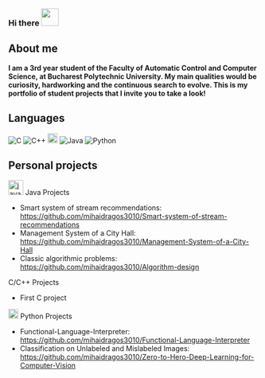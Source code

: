 ### Hi there          <img src="https://github.com/TheDudeThatCode/TheDudeThatCode/blob/master/Assets/Hi.gif" width="35" />

About me
--
**I am a 3rd year student of the Faculty of Automatic Control and Computer Science, at Bucharest Polytechnic University. 
My main qualities would be curiosity, hardworking and the continuous search to evolve. 
This is my portfolio of student projects that I invite you to take a look!**

Languages
--
![C](https://img.shields.io/badge/-C-000?&logo=C)
![C++](https://img.shields.io/badge/-C++-000?&logo=c%2b%2b&logoColor=00599C)
<img src="https://www.vectorlogo.zone/logos/java/java-icon.svg" alt="java" width="20" height="20"/> 
![Java](https://img.shields.io/badge/-Java-000?&logo=Java&logoColor=007396)
![Python](https://img.shields.io/badge/-Python-000?&logo=Python)

Personal projects
--
<img src="https://www.vectorlogo.zone/logos/java/java-icon.svg" alt="java" width="30" height="30"/>  Java Projects 
 - Smart system of stream recommendations: https://github.com/mihaidragos3010/Smart-system-of-stream-recommendations
 - Management System of a City Hall: https://github.com/mihaidragos3010/Management-System-of-a-City-Hall
 - Classic algorithmic problems: https://github.com/mihaidragos3010/Algorithm-design

C/C++ Projects
 - First C project
   
<img src="https://www.vectorlogo.zone/logos/python/python-icon.svg" alt="python" width="20" height="20"/> Python Projects
 - Functional-Language-Interpreter: https://github.com/mihaidragos3010/Functional-Language-Interpreter
 - Classification on Unlabeled and Mislabeled Images: https://github.com/mihaidragos3010/Zero-to-Hero-Deep-Learning-for-Computer-Vision



<!--[![Top Langs](https://github-readme-stats.vercel.app/api/top-langs/?username=mihaidragos3010&layout=compact&text_color=daf7dc&bg_color=151515&hide=css,html,php)](https://github.com/mihaidragos3010) -->
<!--
<p align="center">
<a href="https://linkedin.com/in/apoorvtyagi" target="blank"><img align="center" src="https://cdn.jsdelivr.net/npm/simple-icons@3.0.1/icons/linkedin.svg" alt="apoorvtyagi" height="30" width="30" /></a>&nbsp;
<a href="mailto:your.email@gmail.com" target="_blank"><img align="center" src="https://www.gstatic.com/images/icons/material/colored_gmail.svg" alt="Gmail" height="30" width="30" /></a>&nbsp;
</a>&nbsp;
</p>
 -->
